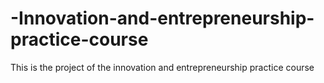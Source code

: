 # -Innovation-and-entrepreneurship-practice-course
This is the project of the innovation and entrepreneurship practice course
